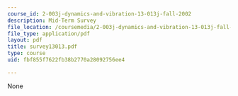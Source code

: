 ```yaml
---
course_id: 2-003j-dynamics-and-vibration-13-013j-fall-2002
description: Mid-Term Survey
file_location: /coursemedia/2-003j-dynamics-and-vibration-13-013j-fall-2002/fbf855f7622fb38b2770a28092756ee4_survey13013.pdf
file_type: application/pdf
layout: pdf
title: survey13013.pdf
type: course
uid: fbf855f7622fb38b2770a28092756ee4

---
```

None
